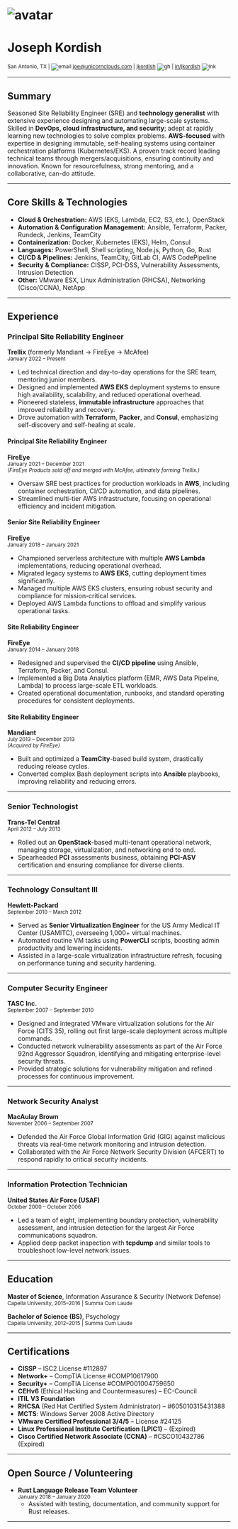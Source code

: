 # ![avatar][]
# **Joseph Kordish**  
<small>San Antonio, TX | ![email][] [joe@unicornclouds.com](mailto:joe@unicornclouds.com) | [jkordish][github] ![gh][] | [in/jkordish][linkedin] ![lnk][]</small>

---

## **Summary**

Seasoned Site Reliability Engineer (SRE) and **technology generalist** with extensive experience designing and automating large-scale systems. Skilled in **DevOps, cloud infrastructure, and security**; adept at rapidly learning new technologies to solve complex problems. **AWS-focused** with expertise in designing immutable, self-healing systems using container orchestration platforms (Kubernetes/EKS). A proven track record leading technical teams through mergers/acquisitions, ensuring continuity and innovation. Known for resourcefulness, strong mentoring, and a collaborative, can-do attitude.

---

## **Core Skills & Technologies**

- **Cloud & Orchestration:** AWS (EKS, Lambda, EC2, S3, etc.), OpenStack  
- **Automation & Configuration Management:** Ansible, Terraform, Packer, Rundeck, Jenkins, TeamCity  
- **Containerization:** Docker, Kubernetes (EKS), Helm, Consul  
- **Languages:** PowerShell, Shell scripting, Node.js, Python, Go, Rust  
- **CI/CD & Pipelines:** Jenkins, TeamCity, GitLab CI, AWS CodePipeline  
- **Security & Compliance:** CISSP, PCI-DSS, Vulnerability Assessments, Intrusion Detection  
- **Other:** VMware ESX, Linux Administration (RHCSA), Networking (Cisco/CCNA), NetApp

---

## **Experience**

### **Principal Site Reliability Engineer**  
**Trellix** (formerly Mandiant → FireEye → McAfee)  
<small>January 2022 – Present</small>

- Led technical direction and day-to-day operations for the SRE team, mentoring junior members.  
- Designed and implemented **AWS EKS** deployment systems to ensure high availability, scalability, and reduced operational overhead.  
- Pioneered stateless, **immutable infrastructure** approaches that improved reliability and recovery.  
- Drove automation with **Terraform**, **Packer**, and **Consul**, emphasizing self-discovery and self-healing at scale.

#### Principal Site Reliability Engineer  
**FireEye**  
<small>January 2021 – December 2021</small>  
<small>*(FireEye Products sold off and merged with McAfee, ultimately forming Trellix.)*</small>

- Oversaw SRE best practices for production workloads in **AWS**, including container orchestration, CI/CD automation, and data pipelines.  
- Streamlined multi-tier AWS infrastructure, focusing on operational efficiency and incident mitigation.

#### Senior Site Reliability Engineer  
**FireEye**  
<small>January 2018 – January 2021</small>

- Championed serverless architecture with multiple **AWS Lambda** implementations, reducing operational overhead.  
- Migrated legacy systems to **AWS EKS**, cutting deployment times significantly.  
- Managed multiple AWS EKS clusters, ensuring robust security and compliance for mission-critical services.
- Deployed AWS Lambda functions to offload and simplify various operational tasks.

#### Site Reliability Engineer  
**FireEye**  
<small>January 2014 – January 2018</small>

- Redesigned and supervised the **CI/CD pipeline** using Ansible, Terraform, Packer, and Consul.  
- Implemented a Big Data Analytics platform (EMR, AWS Data Pipeline, Lambda) to process large-scale ETL workloads.  
- Created operational documentation, runbooks, and standard operating procedures for consistent deployments.

#### Site Reliability Engineer  
**Mandiant**  
<small>July 2013 – December 2013</small>  
<small>*(Acquired by FireEye)*</small>

- Built and optimized a **TeamCity**-based build system, drastically reducing release cycles.  
- Converted complex Bash deployment scripts into **Ansible** playbooks, improving reliability and reducing errors.  

---

### **Senior Technologist**  
**Trans-Tel Central**  
<small>April 2012 – July 2013</small>

- Rolled out an **OpenStack**-based multi-tenant operational network, managing storage, virtualization, and networking end to end.  
- Spearheaded **PCI** assessments business, obtaining **PCI-ASV** certification and ensuring compliance for diverse clients.

---

### **Technology Consultant III**  
**Hewlett-Packard**  
<small>September 2010 – March 2012</small>

- Served as **Senior Virtualization Engineer** for the US Army Medical IT Center (USAMITC), overseeing 1,000+ virtual machines.  
- Automated routine VM tasks using **PowerCLI** scripts, boosting admin productivity and lowering incidents.  
- Assisted in a large-scale virtualization infrastructure refresh, focusing on performance tuning and security hardening.

---

### **Computer Security Engineer**  
**TASC Inc.**  
<small>September 2007 – September 2010</small>

- Designed and integrated VMware virtualization solutions for the Air Force (CITS 35), rolling out first large-scale deployment across multiple commands.  
- Conducted network vulnerability assessments as part of the Air Force 92nd Aggressor Squadron, identifying and mitigating enterprise-level security threats.  
- Provided strategic solutions for vulnerability mitigation and refined processes for continuous improvement.

---

### **Network Security Analyst**  
**MacAulay Brown**  
<small>November 2006 – September 2007</small>

- Defended the Air Force Global Information Grid (GIG) against malicious threats via real-time network monitoring and intrusion detection.  
- Collaborated with the Air Force Network Security Division (AFCERT) to respond rapidly to critical security incidents.

---

### **Information Protection Technician**  
**United States Air Force (USAF)**  
<small>October 2000 – October 2006</small>

- Led a team of eight, implementing boundary protection, vulnerability assessment, and intrusion detection for the largest Air Force communications squadron.  
- Applied deep packet inspection with **tcpdump** and similar tools to troubleshoot low-level network issues.

---

## **Education**

**Master of Science**, Information Assurance & Security (Network Defense)  
<small>Capella University, 2015–2016 | Summa Cum Laude</small>

**Bachelor of Science (BS)**, Psychology  
<small>Capella University, 2012–2015 | Summa Cum Laude</small>

---

## **Certifications**

- **CISSP** – ISC2 License #112897  
- **Network+** – CompTIA License #COMP10617900  
- **Security+** – CompTIA License #COMP001004759650  
- **CEHv6** (Ethical Hacking and Countermeasures) – EC-Council  
- **ITIL V3 Foundation**  
- **RHCSA** (Red Hat Certified System Administrator) – #605010315431388  
- **MCTS**: Windows Server 2008 Active Directory  
- **VMware Certified Professional 3/4/5** – License #24125  
- **Linux Professional Institute Certification (LPIC1)** – (Expired)  
- **Cisco Certified Network Associate (CCNA)** – #CSCO10432786 (Expired)

---

## **Open Source / Volunteering**

- **Rust Language Release Team Volunteer**  
  <small>January 2018 – January 2020</small>  
  - Assisted with testing, documentation, and community support for Rust releases.


---
[avatar]: https://avatars.githubusercontent.com/u/30608?s=400&u=9981702b118cd607737f561e666b64b6ed9475c8&v=4
[github]: https://github.com/jkordish
[gh]: https://cdn4.iconfinder.com/data/icons/social-media-logos-6/512/71-github-20.png
[linkedin]: https://linkedin.com/in/jkordish
[lnk]: https://cdn4.iconfinder.com/data/icons/social-media-icons-the-circle-set/48/linkedin_circle-20.png
[email]: https://cdn4.iconfinder.com/data/icons/web-ui-color/128/Mail-20.png
[mail]: mailto:joe@unicornclouds.com
